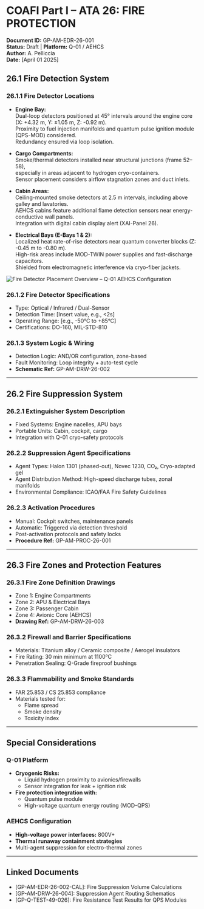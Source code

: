 # COAFI Part I – ATA 26: FIRE PROTECTION  
**Document ID:** GP-AM-EDR-26-001  
**Status:** Draft | **Platform:** Q-01 / AEHCS  
**Author:** A. Pelliccia  
**Date:** [April 01 2025]  

## 26.1 Fire Detection System

### 26.1.1 Fire Detector Locations

- **Engine Bay:**  
  Dual-loop detectors positioned at 45° intervals around the engine core (X: +4.32 m, Y: ±1.05 m, Z: -0.92 m).  
  Proximity to fuel injection manifolds and quantum pulse ignition module (QPS-MOD) considered.  
  Redundancy ensured via loop isolation.

- **Cargo Compartments:**  
  Smoke/thermal detectors installed near structural junctions (frame 52–58),  
  especially in areas adjacent to hydrogen cryo-containers.  
  Sensor placement considers airflow stagnation zones and duct inlets.

- **Cabin Areas:**  
  Ceiling-mounted smoke detectors at 2.5 m intervals, including above galley and lavatories.  
  AEHCS cabins feature additional flame detection sensors near energy-conductive wall panels.  
  Integration with digital cabin display alert (XAI-Panel 26).

- **Electrical Bays (E-Bays 1 & 2):**  
  Localized heat rate-of-rise detectors near quantum converter blocks (Z: -0.45 m to -0.80 m).  
  High-risk areas include MOD-TWIN power supplies and fast-discharge capacitors.  
  Shielded from electromagnetic interference via cryo-fiber jackets.

![Fire Detector Placement Overview – Q-01 AEHCS Configuration](/mnt/data/A_technical_line_diagram_titled_"Fire_Detector_Pla.png")

### 26.1.2 Fire Detector Specifications
- Type: Optical / Infrared / Dual-Sensor
- Detection Time: [Insert value, e.g., <2s]
- Operating Range: [e.g., -50°C to +85°C]
- Certifications: DO-160, MIL-STD-810

### 26.1.3 System Logic & Wiring
- Detection Logic: AND/OR configuration, zone-based
- Fault Monitoring: Loop integrity + auto-test cycle
- **Schematic Ref:** GP-AM-DRW-26-002

---

## 26.2 Fire Suppression System

### 26.2.1 Extinguisher System Description
- Fixed Systems: Engine nacelles, APU bays
- Portable Units: Cabin, cockpit, cargo
- Integration with Q-01 cryo-safety protocols

### 26.2.2 Suppression Agent Specifications
- Agent Types: Halon 1301 (phased-out), Novec 1230, CO₂, Cryo-adapted gel
- Agent Distribution Method: High-speed discharge tubes, zonal manifolds
- Environmental Compliance: ICAO/FAA Fire Safety Guidelines

### 26.2.3 Activation Procedures
- Manual: Cockpit switches, maintenance panels
- Automatic: Triggered via detection threshold
- Post-activation protocols and safety locks
- **Procedure Ref:** GP-AM-PROC-26-001

---

## 26.3 Fire Zones and Protection Features

### 26.3.1 Fire Zone Definition Drawings
- Zone 1: Engine Compartments
- Zone 2: APU & Electrical Bays
- Zone 3: Passenger Cabin
- Zone 4: Avionic Core (AEHCS)
- **Drawing Ref:** GP-AM-DRW-26-003

### 26.3.2 Firewall and Barrier Specifications
- Materials: Titanium alloy / Ceramic composite / Aerogel insulators
- Fire Rating: 30 min minimum at 1100°C
- Penetration Sealing: Q-Grade fireproof bushings

### 26.3.3 Flammability and Smoke Standards
- FAR 25.853 / CS 25.853 compliance
- Materials tested for:
  - Flame spread
  - Smoke density
  - Toxicity index

---

## Special Considerations

### Q-01 Platform
- **Cryogenic Risks:**
  - Liquid hydrogen proximity to avionics/firewalls
  - Sensor integration for leak + ignition risk
- **Fire protection integration with:**
  - Quantum pulse module
  - High-voltage quantum energy routing (MOD-QPS)

### AEHCS Configuration
- **High-voltage power interfaces:** 800V+
- **Thermal runaway containment strategies**
- Multi-agent suppression for electro-thermal zones

---

## Linked Documents

- [GP-AM-EDR-26-002-CAL]: Fire Suppression Volume Calculations  
- [GP-AM-DRW-26-004]: Suppression Agent Routing Schematics  
- [GP-Q-TEST-49-026]: Fire Resistance Test Results for QPS Modules  
